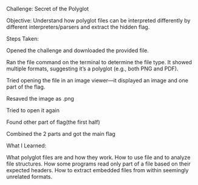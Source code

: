Challenge: Secret of the Polyglot

Objective:
Understand how polyglot files can be interpreted differently by different interpreters/parsers and extract the hidden flag.

Steps Taken:

Opened the challenge and downloaded the provided file.

Ran the file command on the terminal to determine the file type. It showed multiple formats, suggesting it’s a polyglot (e.g., both PNG and PDF).

Tried opening the file in an image viewer—it displayed an image and one part of the flag.

Resaved the image as .png

Tried to open it again

Found other part of flag(the first half)

Combined the 2 parts and got the main flag


What I Learned:

What polyglot files are and how they work.
How to use file and to analyze file structures.
How some programs read only part of a file based on their expected headers.
How to extract embedded files from within seemingly unrelated formats.
